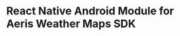 React Native Android Module for Aeris Weather Maps SDK
======================================================

